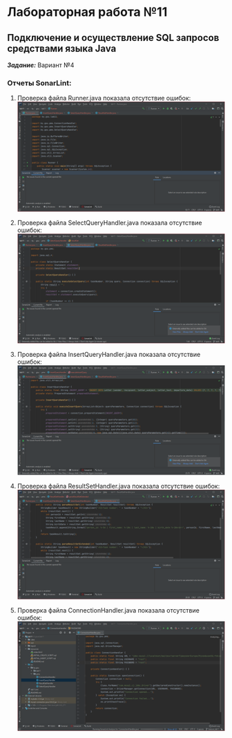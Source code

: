 # Лабораторная работа №11

## Подключение и осуществление SQL запросов средствами языка Java
***Задание:*** Вариант №4

### Отчеты SonarLint:
1.  Проверка файла Runner.java показала отсутствие ошибок:
    ![Первая проверка файла Runner.java](./report/Runner_report.PNG)

2.  Проверка файла SelectQueryHandler.java показала отсутствие ошибок:
    ![Первая проверка файла SelectQueryHandler.java](./report/SelectClass_report.PNG)

3.  Проверка файла InsertQueryHandler.java показала отсутствие ошибок:
    ![Первая проверка файла InsertQueryHandler.java](./report/InsertClass_report.PNG)

4.  Проверка файла ResultSetHandler.java показала отсутствие ошибок:
    ![Первая проверка файла ResultSetHandler.java](./report/ResultSet_report.PNG)

5.  Проверка файла ConnectionHandler.java показала отсутствие ошибок:
    ![Первая проверка файла ConnectionHandler.java](./report/Connection_report.PNG)
